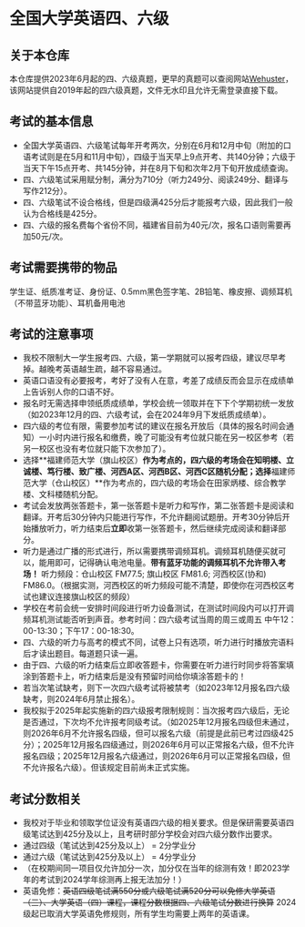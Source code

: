 # 全国大学英语四、六级
## 关于本仓库
本仓库提供2023年6月起的四、六级真题，更早的真题可以查阅网站[Wehuster](https://www.wehuster.com/cet4)，该网站提供自2019年起的四六级真题，文件无水印且允许无需登录直接下载。
## 考试的基本信息
 * 全国大学英语四、六级笔试每年开考两次，分别在6月和12月中旬（附加的口语考试则是在5月和11月中旬），四级于当天早上9点开考、共140分钟；六级于当天下午15点开考、共145分钟，并在8月下旬和次年2月下旬开放成绩查询。
 * 四、六级笔试采用赋分制，满分为710分（听力249分、阅读249分、翻译与写作212分）。
 * 四、六级笔试不设合格线，但是四级满425分后才能报考六级，因此我们一般认为合格线是425分。
 * 四、六级的报名费每个省份不同，福建省目前为40元/次，报名口语则需要再加50元/次。
## 考试需要携带的物品
学生证、纸质准考证、身份证、0.5mm黑色签字笔、2B铅笔、橡皮擦、调频耳机（不带蓝牙功能）、耳机备用电池
## 考试的注意事项
 * 我校不限制大一学生报考四、六级，第一学期就可以报考四级，建议尽早考掉。越晚考英语越生疏，越不容易通过。
 * 英语口语没有必要报考，考好了没有人在意，考差了成绩反而会显示在成绩单上告诉别人你的口语不好。
 * 报名时无需选择申领纸质成绩单，学校会统一领取并在下下个学期初统一发放（如2023年12月的四、六级考试，会在2024年9月下发纸质成绩单）。
 * 四六级的考位有限，需要参加考试的建议在报名开放后（具体的报名时间会通知）一小时内进行报名和缴费，晚了可能没有考位就只能在另一校区参考（若另一校区也没有考位就只能下次参加了）。
 * 选择**福建师范大学（旗山校区）**作为考点的，四六级的考场会在知明楼、立诚楼、笃行楼、致广楼、河西A区、河西B区、河西C区随机分配；选择**福建师范大学（仓山校区）**作为考点的，四六级的考场会在田家炳楼、综合教学楼、文科楼随机分配。
 * 考试会发放两张答题卡，第一张答题卡是听力和写作，第二张答题卡是阅读和翻译。开考后30分钟内只能进行写作，不允许翻阅试题册。开考30分钟后开始播放听力，听力结束后**立即**收第一张答题卡，然后继续完成阅读和翻译部分。
 * 听力是通过广播的形式进行，所以需要携带调频耳机。调频耳机随便买就可以，能用即可，记得确认电池电量。**带有蓝牙功能的调频耳机不允许带入考场！** 听力频段：仓山校区 FM77.5; 旗山校区 FM81.6; 河西校区(协和) FM86.0。（根据实测，河西校区的听力频段可能不清楚，即使你在河西校区考试也建议连接旗山校区的频段）
 * 学校在考前会统一安排时间段进行听力设备测试，在测试时间段内可以打开调频耳机测试能否听到声音。参考时间：四六级考试当周的周三或周五 中午12：00-13:30；下午17：00-18:30。
 * 四、六级的听力与高考的模式不同，试卷上只有选项，听力进行时播放完语料后才读出题目。每道题只读一遍。
 * 由于四、六级的听力结束后立即收答题卡，你需要在听力进行时同步将答案填涂到答题卡上，听力结束后是没有预留时间给你填涂答题卡的！
 * 若当次笔试缺考，则下一次四六级考试将被禁考（如2023年12月报名四六级缺考，则2024年6月禁止报名）。
 * 我校拟于2025年起实施新的四六级报考限制规则：当次报考四六级后，无论是否通过，下次均不允许报考同级考试。（如2025年12月报名四级但未通过，则2026年6月不允许报名四级，但可以报名六级（前提是此前已考过四级425分）；2025年12月报名四级通过，则2026年6月可以正常报名六级，但不允许报名四级；2025年12月报名六级通过，则2026年6月可以正常报名四级，但不允许报名六级）。但该规定目前尚未正式实施。
## 考试分数相关
 * 我校对于毕业和领取学位证没有英语四六级的相关要求。但是保研需要英语四级笔试达到425分及以上，且考研时部分学校会对四六级分数作出要求。
 * 通过四级（笔试达到425分及以上） = 2分学业分
 * 通过六级（笔试达到425分及以上） = 4分学业分
 * （在校期间同一项目仅允许加分一次，加分仅在当年的综测有效！即2023学年的考试到2024学年综测再上报无法加分！）
 * 英语免修：~~英语四级笔试满550分或六级笔试满520分可以免修大学英语（三）、大学英语（四）课程，课程分数根据四、六级笔试分数进行换算~~ 2024级起已取消大学英语免修规则，所有学生均需要上两年的英语课。
